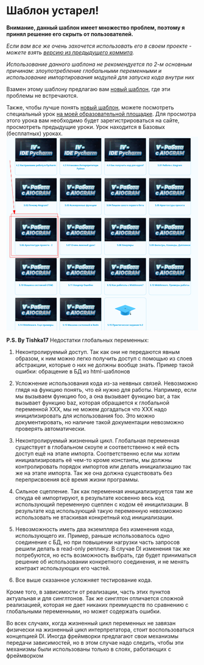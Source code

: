 # Шаблон устарел!

**Внимание, данный шаблон имеет множество проблем, поэтому я принял решение его скрыть от пользователей.**

*Если вам все же очень захочется использовать его в своем проекте - можете взять [версию из предыдущего коммита](https://github.com/Latand/aiogram-bot-template/tree/7c151a4077fa5bb33f9feaea454e60265d380995).*

*Использование данного шаблона не рекомендуется по 2-м основным причинам: злоупотребление глобальными переменными и использование импортирования модулей для запуска кода внутри них*

Взамен этому шаблону предлагаю вам [новый шаблон](https://github.com/Latand/tgbot_template), где эти проблемы не встречаются. 

Также, чтобы лучше понять [новый шаблон](https://github.com/Latand/tgbot_template), можете посмотреть специальный урок [на моей образовательной площадке](https://botfather.dev/?utm_source=github_template).
Для просмотра этого урока вам необходимо будет зарегистрироваться на сайте, просмотреть предыдущие уроки. Урок находится в Базовых (бесплатных) уроках.
![img.png](img.png)


**P.S. By Tishka17**
Недостатки глобальных переменных:

1. Неконтролируемый доступ. Так как они не передаются явным образом, к ним можно легко получить доступ с помощью из слоев абстракции, которые о них не должны вообще знать. 
   Пример такой ошибки: обращение в БД из html-шаблонов

2. Усложнение использования кода из-за неявных связей. Невозможно глядя на функцию понять, что ей нужно для работы. 
   Например, если мы вызываем функцию foo, а она вызывает функцию bar, а так вызывает функцию baz, которая обращается к глобальной переменной XXX, мы не можем догадаться что XXX надо иницилизировать для использования foo. 
   Это можно документировать, но наличие такой документации невозможно проверять автоматически.

3. Неконтролируемый жизненный цикл. Глобальная переменная существует в глобальном скоупе и соответственно к ней есть доступ ещё на этапе импорта. 
   Соответственно если мы хотим инициализировать её чем-то кроме константы, мы должны контролировать порядок импортов или делать инициализацию так же на этапе импорта. 
   Так же она должна существовать без переприсвоения всё время жизни программы.

4. Сильное сцепление. Так как переменная инициализируется там же откуда её импортируют, в результате косвенно весь код использующий переменную сцеплен с кодом её иницилизации. 
   В результате код использующий такую переменную невозможно использовать не втаскивая конкретный код инициализации.  

5. Невозможность иметь два экземпляра без изменения кода, использующего их. 
   Пример, раньше использовалось одно соединение с БД, но при повышении нагрузки часть запросов решили делать в read-only реплику. 
   В случае DI изменения так же потребуются, но есть возможность выбрать, где будет приниматься решение об использовании конкретного соединения, и не менять контракт использующих его частей.    

6. Все выше сказанное усложняет тестирование кода. 

Кроме того, в зависимости от реализации, часть этих пунктов актуальная и для синглтонов. Так же синглтон отличается сложной реализацией, которая не дает никаких преимуществ по сравнению с глобальными переменными, но может содержать ошибки.

Во всех случаях, когда жизненный цикл переменных не завязан физически на жизненный цикл интерпретатора, стоит воспользоваться концепцией DI. 
Иногда фреймворки предлагают свои механизмы передачи зависимостей, но в этом случае надо следить, чтобы эти механизмы были использованы только в слоях, работающих с фреймворком
